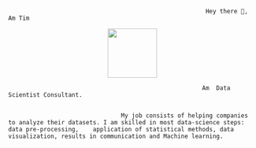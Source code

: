 
                                                            Hey there 👋, Am Tim

<div id="header" align="center">
  <img src="https://media.giphy.com/media/M9gbBd9nbDrOTu1Mqx/giphy.gif" width="100"/>
</div>

                                                           Am  Data Scientist Consultant.


                                    My job consists of helping companies to analyze their datasets. I am skilled in most data-science steps: data pre-processing,    application of statistical methods, data visualization, results in communication and Machine learning.
